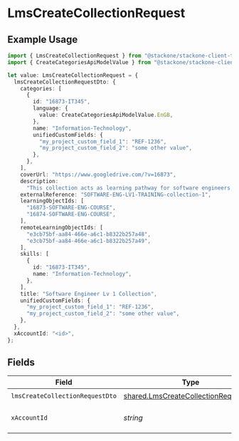 # LmsCreateCollectionRequest

## Example Usage

```typescript
import { LmsCreateCollectionRequest } from "@stackone/stackone-client-ts/sdk/models/operations";
import { CreateCategoriesApiModelValue } from "@stackone/stackone-client-ts/sdk/models/shared";

let value: LmsCreateCollectionRequest = {
  lmsCreateCollectionRequestDto: {
    categories: [
      {
        id: "16873-IT345",
        language: {
          value: CreateCategoriesApiModelValue.EnGB,
        },
        name: "Information-Technology",
        unifiedCustomFields: {
          "my_project_custom_field_1": "REF-1236",
          "my_project_custom_field_2": "some other value",
        },
      },
    ],
    coverUrl: "https://www.googledrive.com/?v=16873",
    description:
      "This collection acts as learning pathway for software engineers.",
    externalReference: "SOFTWARE-ENG-LV1-TRAINING-collection-1",
    learningObjectIds: [
      "16873-SOFTWARE-ENG-COURSE",
      "16874-SOFTWARE-ENG-COURSE",
    ],
    remoteLearningObjectIds: [
      "e3cb75bf-aa84-466e-a6c1-b8322b257a48",
      "e3cb75bf-aa84-466e-a6c1-b8322b257a49",
    ],
    skills: [
      {
        id: "16873-IT345",
        name: "Information-Technology",
      },
    ],
    title: "Software Engineer Lv 1 Collection",
    unifiedCustomFields: {
      "my_project_custom_field_1": "REF-1236",
      "my_project_custom_field_2": "some other value",
    },
  },
  xAccountId: "<id>",
};
```

## Fields

| Field                                                                                               | Type                                                                                                | Required                                                                                            | Description                                                                                         |
| --------------------------------------------------------------------------------------------------- | --------------------------------------------------------------------------------------------------- | --------------------------------------------------------------------------------------------------- | --------------------------------------------------------------------------------------------------- |
| `lmsCreateCollectionRequestDto`                                                                     | [shared.LmsCreateCollectionRequestDto](../../../sdk/models/shared/lmscreatecollectionrequestdto.md) | :heavy_check_mark:                                                                                  | N/A                                                                                                 |
| `xAccountId`                                                                                        | *string*                                                                                            | :heavy_check_mark:                                                                                  | The account identifier                                                                              |